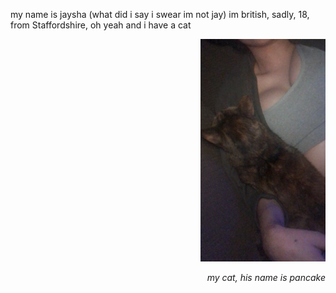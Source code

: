 my name is jaysha (what did i say i swear im not jay) im british, sadly, 18, from Staffordshire, oh yeah and i have a cat
<p align="right">
   <img width="200" src="docs/assets/mycat.jpg" alt="this is pancake hes my cat (omG so cute rah)"title="my cat (omg so cute)">
</p>
<p align="right">
<em>my cat, his name is pancake</em>
</p>
